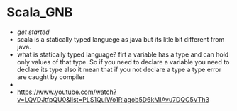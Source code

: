 # Scala_GNB
 - *get started*
 - scala is a statically typed languege as java but its litle bit different from java.
 - what is statically typed language? firt a variable has a type and can hold only values of that type. So if you need to declare a variable you need to declare its type also it mean that if you not declare a type a type error are caught by compiler
 -
 - https://www.youtube.com/watch?v=LQVDJtfpQU0&list=PLS1QulWo1RIagob5D6kMIAvu7DQC5VTh3
